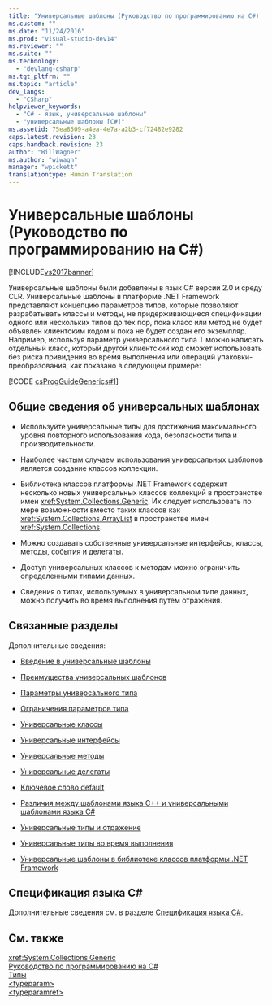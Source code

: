 ```yaml
---
title: "Универсальные шаблоны (Руководство по программированию на C#) | Microsoft Docs"
ms.custom: ""
ms.date: "11/24/2016"
ms.prod: "visual-studio-dev14"
ms.reviewer: ""
ms.suite: ""
ms.technology: 
  - "devlang-csharp"
ms.tgt_pltfrm: ""
ms.topic: "article"
dev_langs: 
  - "CSharp"
helpviewer_keywords: 
  - "C# - язык, универсальные шаблоны"
  - "универсальные шаблоны [C#]"
ms.assetid: 75ea8509-a4ea-4e7a-a2b3-cf72482e9282
caps.latest.revision: 23
caps.handback.revision: 23
author: "BillWagner"
ms.author: "wiwagn"
manager: "wpickett"
translationtype: Human Translation
---
```

# Универсальные шаблоны (Руководство по программированию на C#)
[!INCLUDE[vs2017banner](../../../csharp/includes/vs2017banner.md)]

Универсальные шаблоны были добавлены в язык C\# версии 2.0 и среду CLR.  Универсальные шаблоны в платформе .NET Framework представляют концепцию параметров типов, которые позволяют разрабатывать классы и методы, не придерживающиеся спецификации одного или нескольких типов до тех пор, пока класс или метод не будет объявлен клиентским кодом и пока не будет создан его экземпляр.  Например, используя параметр универсального типа T можно написать отдельный класс, который другой клиентский код сможет использовать без риска привидения во время выполнения или операций упаковки\-преобразования, как показано в следующем примере:  
  
 [!CODE [csProgGuideGenerics#1](../CodeSnippet/VS_Snippets_VBCSharp/csProgGuideGenerics#1)]  
  
## Общие сведения об универсальных шаблонах  
  
-   Используйте универсальные типы для достижения максимального уровня повторного использования кода, безопасности типа и производительности.  
  
-   Наиболее частым случаем использования универсальных шаблонов является создание классов коллекции.  
  
-   Библиотека классов платформы .NET Framework содержит несколько новых универсальных классов коллекций в пространстве имен <xref:System.Collections.Generic>.  Их следует использовать по мере возможности вместо таких классов как <xref:System.Collections.ArrayList> в пространстве имен <xref:System.Collections>.  
  
-   Можно создавать собственные универсальные интерфейсы, классы, методы, события и делегаты.  
  
-   Доступ универсальных классов к методам можно ограничить определенными типами данных.  
  
-   Сведения о типах, используемых в универсальном типе данных, можно получить во время выполнения путем отражения.  
  
## Связанные разделы  
 Дополнительные сведения:  
  
-   [Введение в универсальные шаблоны](../../../csharp/programming-guide/generics/introduction-to-generics.md)  
  
-   [Преимущества универсальных шаблонов](../../../csharp/programming-guide/generics/benefits-of-generics.md)  
  
-   [Параметры универсального типа](../../../csharp/programming-guide/generics/generic-type-parameters.md)  
  
-   [Ограничения параметров типа](../../../csharp/programming-guide/generics/constraints-on-type-parameters.md)  
  
-   [Универсальные классы](../../../csharp/programming-guide/generics/generic-classes.md)  
  
-   [Универсальные интерфейсы](../../../csharp/programming-guide/generics/generic-interfaces.md)  
  
-   [Универсальные методы](../../../csharp/programming-guide/generics/generic-methods.md)  
  
-   [Универсальные делегаты](../../../csharp/programming-guide/generics/generic-delegates.md)  
  
-   [Ключевое слово default](../../../csharp/programming-guide/generics/default-keyword-in-generic-code.md)  
  
-   [Различия между шаблонами языка C\+\+ и универсальными шаблонами языка C\#](../../../csharp/programming-guide/generics/differences-between-cpp-templates-and-csharp-generics.md)  
  
-   [Универсальные типы и отражение](../../../csharp/programming-guide/generics/generics-and-reflection.md)  
  
-   [Универсальные типы во время выполнения](../../../csharp/programming-guide/generics/generics-in-the-run-time.md)  
  
-   [Универсальные шаблоны в библиотеке классов платформы .NET Framework](../../../csharp/programming-guide/generics/generics-in-the-net-framework-class-library.md)  
  
## Спецификация языка C\#  
 Дополнительные сведения см. в разделе [Спецификация языка C\#](../../../csharp/language-reference/language-specification.md).  
  
## См. также  
 <xref:System.Collections.Generic>   
 [Руководство по программированию на C\#](../../../csharp/programming-guide/index.md)   
 [Типы](../../../csharp/programming-guide/types/index.md)   
 [\<typeparam\>](../../../csharp/programming-guide/xmldoc/typeparam.md)   
 [\<typeparamref\>](../../../csharp/programming-guide/xmldoc/typeparamref.md)